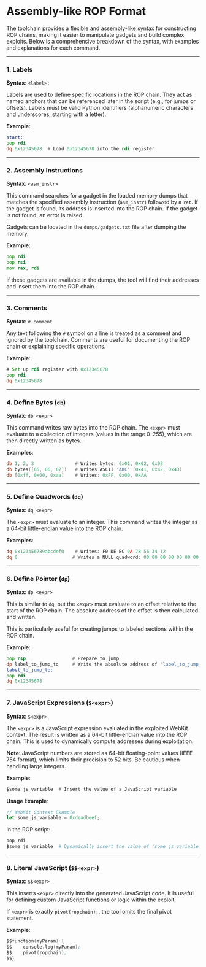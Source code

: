 # **Assembly-like ROP Format**

The toolchain provides a flexible and assembly-like syntax for constructing ROP chains, making it easier to manipulate gadgets and build complex exploits. Below is a comprehensive breakdown of the syntax, with examples and explanations for each command.

---

### **1. Labels**

**Syntax**: `<label>:`

Labels are used to define specific locations in the ROP chain. They act as named anchors that can be referenced later in the script (e.g., for jumps or offsets). Labels must be valid Python identifiers (alphanumeric characters and underscores, starting with a letter).

**Example**:
```asm
start:
pop rdi
dq 0x12345678  # Load 0x12345678 into the rdi register
```

---

### **2. Assembly Instructions**

**Syntax**: `<asm_instr>`

This command searches for a gadget in the loaded memory dumps that matches the specified assembly instruction (`asm_instr`) followed by a `ret`. If the gadget is found, its address is inserted into the ROP chain. If the gadget is not found, an error is raised.

Gadgets can be located in the `dumps/gadgets.txt` file after dumping the memory.

**Example**:
```asm
pop rdi
pop rsi
mov rax, rdi
```
If these gadgets are available in the dumps, the tool will find their addresses and insert them into the ROP chain.

---

### **3. Comments**

**Syntax**: `# comment`

Any text following the `#` symbol on a line is treated as a comment and ignored by the toolchain. Comments are useful for documenting the ROP chain or explaining specific operations.

**Example**:
```asm
# Set up rdi register with 0x12345678
pop rdi
dq 0x12345678
```

---

### **4. Define Bytes (`db`)**

**Syntax**: `db <expr>`

This command writes raw bytes into the ROP chain. The `<expr>` must evaluate to a collection of integers (values in the range 0–255), which are then directly written as bytes.

**Examples**:
```asm
db 1, 2, 3               # Writes bytes: 0x01, 0x02, 0x03
db bytes([65, 66, 67])   # Writes ASCII 'ABC' (0x41, 0x42, 0x43)
db [0xff, 0x00, 0xaa]    # Writes: 0xFF, 0x00, 0xAA
```

---

### **5. Define Quadwords (`dq`)**

**Syntax**: `dq <expr>`

The `<expr>` must evaluate to an integer. This command writes the integer as a 64-bit little-endian value into the ROP chain.

**Examples**:
```asm
dq 0x123456789abcdef0    # Writes: F0 DE BC 9A 78 56 34 12
dq 0                    # Writes a NULL quadword: 00 00 00 00 00 00 00 00
```

---

### **6. Define Pointer (`dp`)**

**Syntax**: `dp <expr>`

This is similar to `dq`, but the `<expr>` must evaluate to an offset relative to the start of the ROP chain. The absolute address of the offset is then calculated and written.

This is particularly useful for creating jumps to labeled sections within the ROP chain.

**Example**:
```asm
pop rsp                 # Prepare to jump
dp label_to_jump_to     # Write the absolute address of 'label_to_jump_to'
label_to_jump_to:
pop rdi
dq 0x12345678
```

---

### **7. JavaScript Expressions (`$<expr>`)**

**Syntax**: `$<expr>`

The `<expr>` is a JavaScript expression evaluated in the exploited WebKit context. The result is written as a 64-bit little-endian value into the ROP chain. This is used to dynamically compute addresses during exploitation.

**Note**: JavaScript numbers are stored as 64-bit floating-point values (IEEE 754 format), which limits their precision to 52 bits. Be cautious when handling large integers.

**Example**:
```asm
$some_js_variable  # Insert the value of a JavaScript variable
```

**Usage Example**:
```javascript
// WebKit Context Example
let some_js_variable = 0xdeadbeef;
```
In the ROP script:
```python
pop rdi
$some_js_variable  # Dynamically insert the value of 'some_js_variable'
```

---

### **8. Literal JavaScript (`$$<expr>`)**

**Syntax**: `$$<expr>`

This inserts `<expr>` directly into the generated JavaScript code. It is useful for defining custom JavaScript functions or logic within the exploit.

If `<expr>` is exactly `pivot(ropchain);`, the tool omits the final pivot statement.

**Example**:
```asm
$$function(myParam) {
$$    console.log(myParam);
$$    pivot(ropchain);
$$}
```
